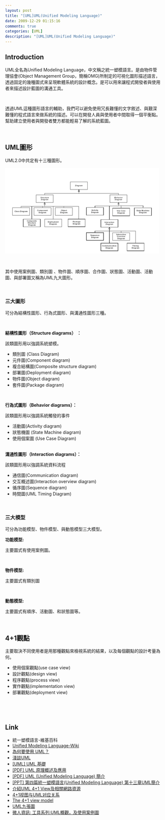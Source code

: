 ```yaml
---
layout: post
title: "[UML]UML(Unified Modeling Language)"
date: 2009-12-29 01:15:16
comments: true
categories: [UML]
description: "[UML]UML(Unified Modeling Language)"
---
```

<h2>Introduction</h2>  <p>UML全名為Unified Modeling Language，中文稱之統一塑模語言。是由物件管理協會(Object Management Group，簡稱OMG)所制定的可視化圖形描述語言，透過固定的幾種圖式來呈現軟體系統的設計概念。是可以用來讓程式開發者與使用者來描述設計藍圖的溝通工具。</p>  <p> </p>  <p>透過UML這種圖形語言的輔助，我們可以避免使用冗長難懂的文字敘述、與艱深難懂的程式語言來做系統的描述。可以在開發人員與使用者中間取得一個平衡點。幫助建立使用者與開發者雙方都能輕易了解的系統藍圖。</p>  <p> </p>  <h2>UML圖形</h2>  <p>UML2.0中共定有十三種圖形。</p> <img src="\images\posts\12713\500px-Uml_hierarchie_des_diagrammes.png" />   <p> </p>  <p>其中使用案例圖、類別圖 、物件圖、順序圖、合作圖、狀態圖、活動圖、活動圖、與部署圖又稱為UML九大圖形。</p>  <p> </p>  <h3>三大圖形</h3>  <p>可分為結構性圖形、行為式圖形、與溝通性圖形三種。 </p>  <p> </p>  <p><strong>結構性圖形（Structure diagrams） ：</strong></p>  <p>該類圖形用以強調系統塑模。</p>  <ul>   <li>類別圖 (Class Diagram) </li>    <li>元件圖(Component diagram) </li>    <li>複合結構圖(Composite structure diagram) </li>    <li>部署圖(Deployment diagram) </li>    <li>物件圖(Object diagram) </li>    <li>套件圖(Package diagram) </li> </ul>  <p> </p>  <p><strong>行為式圖形（Behavior diagrams）：</strong></p>  <p>該類圖形用以強調系統觸發的事件</p>  <ul>   <li>活動圖(Activity diagram) </li>    <li>狀態機圖 (State Machine diagram) </li>    <li>使用個案圖 (Use Case Diagram) </li> </ul>  <p>   <br /><strong>溝通性圖形（Interaction diagrams）：</strong></p>  <p>該類圖形用以強調系統資料流程</p>  <ul>   <li>通信圖(Communication diagram) </li>    <li>交互概述圖(Interaction overview diagram) </li>    <li>循序圖(Sequence diagram) </li>    <li>時間圖(UML Timing Diagram) </li> </ul>  <p> </p>  <h3>   <h3>三大模型</h3> </h3>  <p>可分為功能模型、物件模型、與動態模型三大模型。</p>  <p><strong>功能模型:</strong></p>  <p>主要圖式有使用案例圖。</p>  <p> </p>  <p><strong>物件模型:</strong></p>  <p>主要圖式有類別圖</p>  <p> </p>  <p><strong>動態模型:</strong></p>  <p>主要圖式有順序、活動圖、和狀態圖等。</p>  <p> </p>  <h2>4+1觀點</h2>  <p>主要取決不同使用者是用那種觀點來檢視系統的結果，以及每個觀點的設計考量為何。</p>  <ul>   <li>使用個案觀點(use case view) </li>    <li>設計觀點(design view) </li>    <li>程序觀點(process view) </li>    <li>實作觀點(implementation view) </li>    <li>部署觀點(deployment view) </li> </ul>  <p> </p>  <p> </p>  <h2>Link</h2>  <ul>   <li>統一塑模語言-維基百科</a> </li>    <li><a href="http://en.wikipedia.org/wiki/Unified_Modeling_Language" target="_blank">Unified Modeling Language-Wiki</a> </li>    <li><a href="http://tzuchieh.miroko.tw/Jyemii/umlcolumn/articles/umlwriting/whyusetheuml.htm" target="_blank">為何要使用 UML？</a> </li>    <li><a href="http://www.iiiedu.org.tw/knowledge/knowledge20031231_2.htm">淺談UML</a> </li>    <li><a href="http://www.dotblogs.com.tw/chou/archive/2009/09/30/10855.aspx" target="_blank">[UML] UML 基礎</a> </li>    <li><a href="http://ngis.moi.gov.tw/get_file.aspx?file_name=20060712151117.pdf&amp;folder=edu_train/20060602152712015/&amp;file_id=20060712151117717" target="_blank">[PDF] UML 原理概述及應用</a> </li>    <li><a href="http://sample.ctust.edu.tw/%E6%9E%97%E5%85%B6%E5%8D%97/942_Java%20Programming%20II/%E9%9B%BB%E5%AD%90%E6%9B%B8/F5720_f.pdf" target="_blank">[PDF] UML (Unified Modeling Language) 簡介</a></li>    <li><a href="http://www.ocit.edu.tw/~hkelly/course/SE/UML_Part2.ppt" target="_blank">[PPT] 第四篇統一塑模語言(Unified Modeling Language) 第十三章UML簡介</a> </li>    <li><a href="http://140.129.143.209/std_project/99/d4950/std/49507052/971/sa/02.htm" target="_blank">介紹UML 4+1 View及相關網路資源</a> </li>    <li><a href="http://blog.csdn.net/sunchaohuang/archive/2007/06/27/1669390.aspx" target="_blank">4+1视图与UML对应关系</a> </li>    <li><a href="http://mojiedao.blog.51cto.com/130739/20713" target="_blank">The 4+1 view model</a> </li>    <li><a href="http://blog.xuite.net/x_3kkk/java/14634721" target="_blank">UML九張圖</a> </li>    <li><a href="http://microbuddy.blogspot.com/2009/03/uml.html" target="_blank">微人資訊: 工具系列:UML概觀，及使用案例圖 </li> </ul>